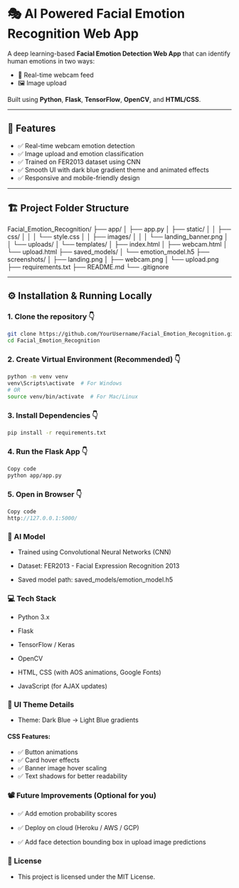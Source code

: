 # 🎭 AI Powered Facial Emotion Recognition Web App

A deep learning-based **Facial Emotion Detection Web App** that can identify human emotions in two ways:

- 🎥 Real-time webcam feed  
- 🖼️ Image upload  

Built using **Python**, **Flask**, **TensorFlow**, **OpenCV**, and **HTML/CSS**.

---

## 🚀 Features

- ✅ Real-time webcam emotion detection
- ✅ Image upload and emotion classification
- ✅ Trained on FER2013 dataset using CNN
- ✅ Smooth UI with dark blue gradient theme and animated effects
- ✅ Responsive and mobile-friendly design

---

## 🏗️ Project Folder Structure

Facial_Emotion_Recognition/
├── app/
│ ├── app.py
│ ├── static/
│ │ ├── css/
│ │ │ └── style.css
│ │ ├── images/
│ │ │ └── landing_banner.png
│ │ └── uploads/
│ └── templates/
│ ├── index.html
│ ├── webcam.html
│ └── upload.html
├── saved_models/
│ └── emotion_model.h5
├── screenshots/
│ ├── landing.png
│ ├── webcam.png
│ └── upload.png
├── requirements.txt
├── README.md
└── .gitignore


---


## ⚙️ Installation & Running Locally

### 1. Clone the repository 👇
```bash
git clone https://github.com/YourUsername/Facial_Emotion_Recognition.git
cd Facial_Emotion_Recognition
```
### 2. Create Virtual Environment (Recommended) 👇
```bash
python -m venv venv
venv\Scripts\activate  # For Windows
# OR
source venv/bin/activate  # For Mac/Linux
```
### 3. Install Dependencies 👇
```bash
pip install -r requirements.txt
```
### 4. Run the Flask App 👇
```bash
Copy code
python app/app.py
```
### 5. Open in Browser 👇
```cpp
Copy code
http://127.0.0.1:5000/
```
### 🧠 AI Model
- Trained using Convolutional Neural Networks (CNN)

- Dataset: FER2013 - Facial Expression Recognition 2013

- Saved model path: saved_models/emotion_model.h5

### 💻 Tech Stack
- Python 3.x

- Flask

- TensorFlow / Keras

- OpenCV

- HTML, CSS (with AOS animations, Google Fonts)

- JavaScript (for AJAX updates)

### 🎨 UI Theme Details
- Theme: Dark Blue → Light Blue gradients

#### CSS Features:
- ✅ Button animations
- ✅ Card hover effects
- ✅ Banner image hover scaling
- ✅ Text shadows for better readability

### 📽️ Future Improvements (Optional for you)
- ✅ Add emotion probability scores

- ✅ Deploy on cloud (Heroku / AWS / GCP)

- ✅ Add face detection bounding box in upload image predictions

### 📝 License
- This project is licensed under the MIT License.